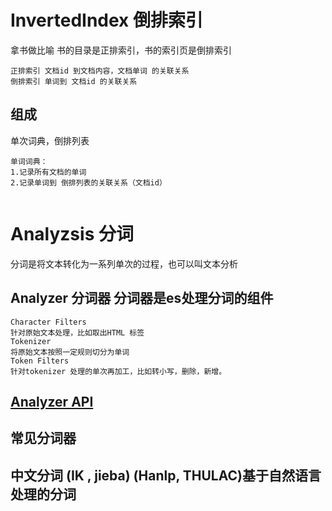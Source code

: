 # InvertedIndex 倒排索引
拿书做比喻  书的目录是正排索引，书的索引页是倒排索引
```
正排索引 文档id 到文档内容，文档单词 的关联关系
倒排索引 单词到 文档id 的关联关系 
```

## 组成
单次词典，倒排列表
```
单词词典：
1.记录所有文档的单词
2.记录单词到 倒排列表的关联关系（文档id）
```

```

```
# Analyzsis 分词
分词是将文本转化为一系列单次的过程，也可以叫文本分析

## Analyzer 分词器 分词器是es处理分词的组件

```
Character Filters
针对原始文本处理，比如取出HTML 标签
Tokenizer
将原始文本按照一定规则切分为单词
Token Filters
针对tokenizer 处理的单次再加工，比如转小写，删除，新增。
```

## [Analyzer API](EsRestApi.html)
## 常见分词器
## 中文分词 (IK , jieba) (Hanlp, THULAC)基于自然语言处理的分词

